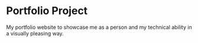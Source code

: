 # Portfolio Project

My portfolio website to showcase me as a person and my technical ability in a visually pleasing way.
